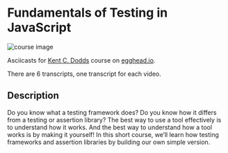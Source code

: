 # Fundamentals of Testing in JavaScript

![course image](https://d2eip9sf3oo6c2.cloudfront.net/tags/images/000/000/205/full/javascriptlang.png)

Asciicasts for [Kent C. Dodds](https://egghead.io/instructors/kentcdodds) course on [egghead.io](https://egghead.io/courses/fundamentals-of-testing-in-javascript).

There are 6 transcripts, one transcript for each video.

## Description
Do you know what a testing framework does? Do you know how it differs from a testing or assertion library? The best way to use a tool effectively is to understand how it works. And the best way to understand how a tool works is by making it yourself! In this short course, we’ll learn how testing frameworks and assertion libraries by building our own simple version.
